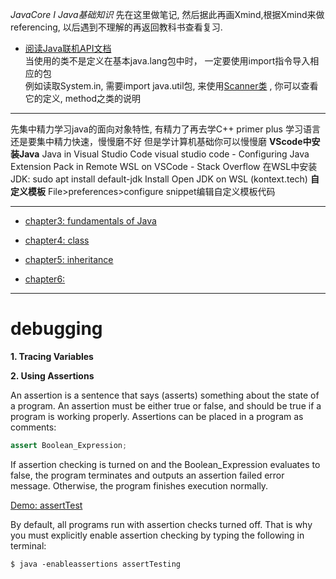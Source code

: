 _JavaCore I Java基础知识_
先在这里做笔记, 然后据此再画Xmind,根据Xmind来做referencing, 以后遇到不理解的再返回教科书查看复习.

+ [阅读Java联机API文档](https://docs.oracle.com/en/java/javase/18/)  
当使用的类不是定义在基本java.lang包中时， 一定要使用import指令导入相应的包  
例如读取System.in, 需要import java.util包, 来使用[Scanner类](https://docs.oracle.com/en/java/javase/18/docs/api/java.base/java/util/Scanner.html) , 你可以查看它的定义, method之类的说明

---
先集中精力学习java的面向对象特性, 有精力了再去学C++ primer plus
学习语言还是要集中精力快速，慢慢磨不好
但是学计算机基础你可以慢慢磨
 **VScode中安装Java**
Java in Visual Studio Code
visual studio code - Configuring Java Extension Pack in Remote WSL on VSCode - Stack Overflow
在WSL中安装JDK: sudo apt install default-jdk
Install Open JDK on WSL (kontext.tech)
 **自定义模板**
File>preferences>configure snippet编辑自定义模板代码


---

+ [chapter3: fundamentals of Java](chap3/README.md)

+ [chapter4: class](chap4/README.md)

+ [chapter5: inheritance](chap5/readme.md)

+ [chapter6: ]()





--- 

# debugging

**1. Tracing Variables**

**2. Using Assertions**

An assertion is a sentence that says (asserts) something about the state of a program. An assertion must be either true or false, and should be true if a program is working properly. Assertions can be placed in a program as comments:

```java
assert Boolean_Expression;
```

If assertion checking is turned on and the Boolean_Expression evaluates to false, the program terminates and outputs an assertion failed error message. Otherwise, the program finishes execution normally.

[Demo: assertTest](assertTesting.java)

By default, all programs run with assertion checks turned off. That is why you must explicitly enable assertion checking by typing the following in terminal:

```shell
$ java -enableassertions assertTesting
```


